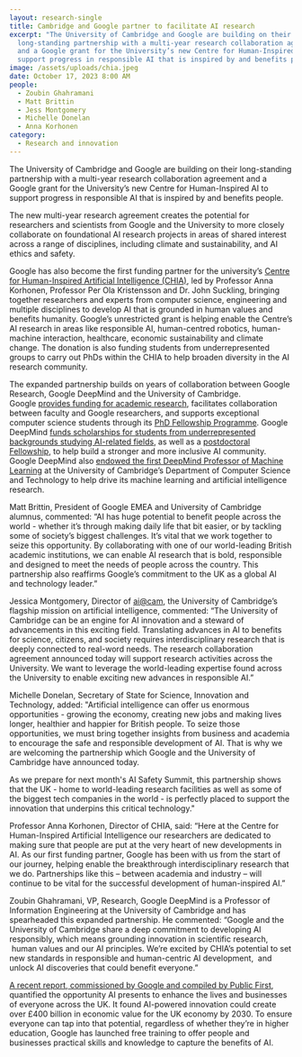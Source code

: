```yaml
---
layout: research-single
title: Cambridge and Google partner to facilitate AI research
excerpt: "The University of Cambridge and Google are building on their
  long-standing partnership with a multi-year research collaboration agreement
  and a Google grant for the University’s new Centre for Human-Inspired AI to
  support progress in responsible AI that is inspired by and benefits people. "
image: /assets/uploads/chia.jpeg
date: October 17, 2023 8:00 AM
people:
  - Zoubin Ghahramani
  - Matt Brittin
  - Jess Montgomery
  - Michelle Donelan
  - Anna Korhonen
category:
  - Research and innovation
---
```

The University of Cambridge and Google are building on their long-standing partnership with a multi-year research collaboration agreement and a Google grant for the University’s new Centre for Human-Inspired AI to support progress in responsible AI that is inspired by and benefits people. 

The new multi-year research agreement creates the potential for researchers and scientists from Google and the University to more closely collaborate on foundational AI research projects in areas of shared interest across a range of disciplines, including climate and sustainability, and AI ethics and safety. 

Google has also become the first funding partner for the university’s [Centre for Human-Inspired Artificial Intelligence (CHIA)](https://www.chia.cam.ac.uk/), led by Professor Anna Korhonen, Professor Per Ola Kristensson and Dr. John Suckling, bringing together researchers and experts from computer science, engineering and multiple disciplines to develop AI that is grounded in human values and benefits humanity. Google’s unrestricted grant is helping enable the Centre’s AI research in areas like responsible AI, human-centred robotics, human-machine interaction, healthcare, economic sustainability and climate change. The donation is also funding students from underrepresented groups to carry out PhDs within the CHIA to help broaden diversity in the AI research community. 

The expanded partnership builds on years of collaboration between Google Research, Google DeepMind and the University of Cambridge. Google [provides funding for academic research](https://research.google/outreach/), facilitates collaboration between faculty and Google researchers, and supports exceptional computer science students through its [PhD Fellowship Programme](https://research.google/outreach/phd-fellowship/). Google DeepMind [funds scholarships for students from underrepresented backgrounds studying AI-related fields](https://www.student-funding.cam.ac.uk/fund/deepmind-scholarship-2022), as well as a [postdoctoral Fellowship](https://www.cst.cam.ac.uk/news/dr-peter-ochieng-appointed-first-deepmind-academic-fellow-computer-science-cambridge), to help build a stronger and more inclusive AI community. Google DeepMind also [endowed the first DeepMind Professor of Machine Learning](https://www.cam.ac.uk/research/news/cambridge-appoints-first-deepmind-professor-of-machine-learning) at the University of Cambridge’s Department of Computer Science and Technology to help drive its machine learning and artificial intelligence research.

Matt Brittin, President of Google EMEA and University of Cambridge alumnus, commented: “AI has huge potential to benefit people across the world - whether it’s through making daily life that bit easier, or by tackling some of society’s biggest challenges. It’s vital that we work together to seize this opportunity. By collaborating with one of our world-leading British academic institutions, we can enable AI research that is bold, responsible and designed to meet the needs of people across the country. This partnership also reaffirms Google’s commitment to the UK as a global AI and technology leader.”

Jessica Montgomery, Director of [ai@cam](https://ai.cam.ac.uk/), the University of Cambridge’s flagship mission on artificial intelligence, commented: “The University of Cambridge can be an engine for AI innovation and a steward of advancements in this exciting field. Translating advances in AI to benefits for science, citizens, and society requires interdisciplinary research that is deeply connected to real-word needs. The research collaboration agreement announced today will support research activities across the University. We want to leverage the world-leading expertise found across the University to enable exciting new advances in responsible AI.”

Michelle Donelan, Secretary of State for Science, Innovation and Technology, added: "Artificial intelligence can offer us enormous opportunities - growing the economy, creating new jobs and making lives longer, healthier and happier for British people. To seize those opportunities, we must bring together insights from business and academia to encourage the safe and responsible development of AI. That is why we are welcoming the partnership which Google and the University of Cambridge have announced today.

As we prepare for next month's AI Safety Summit, this partnership shows that the UK - home to world-leading research facilities as well as some of the biggest tech companies in the world - is perfectly placed to support the innovation that underpins this critical technology."

Professor Anna Korhonen, Director of CHIA, said: “Here at the Centre for Human-Inspired Artificial Intelligence our researchers are dedicated to making sure that people are put at the very heart of new developments in AI. As our first funding partner, Google has been with us from the start of our journey, helping enable the breakthrough interdisciplinary research that we do. Partnerships like this – between academia and industry – will continue to be vital for the successful development of human-inspired AI.”

Zoubin Ghahramani, VP, Research, Google DeepMind is a Professor of Information Engineering at the University of Cambridge and has spearheaded this expanded partnership. He commented: “Google and the University of Cambridge share a deep commitment to developing AI responsibly, which means grounding innovation in scientific research,  human values and our AI principles. We’re excited by CHIA’s potential to set new standards in responsible and human-centric AI development,  and unlock AI discoveries that could benefit everyone.”

[A recent report, commissioned by Google and compiled by Public First](https://blog.google/around-the-globe/google-europe/unlocking-the-ai-powered-opportunity-in-the-uk/), quantified the opportunity AI presents to enhance the lives and businesses of everyone across the UK. It found AI-powered innovation could create over £400 billion in economic value for the UK economy by 2030. To ensure everyone can tap into that potential, regardless of whether they’re in higher education, Google has launched free training to offer people and businesses practical skills and knowledge to capture the benefits of AI.